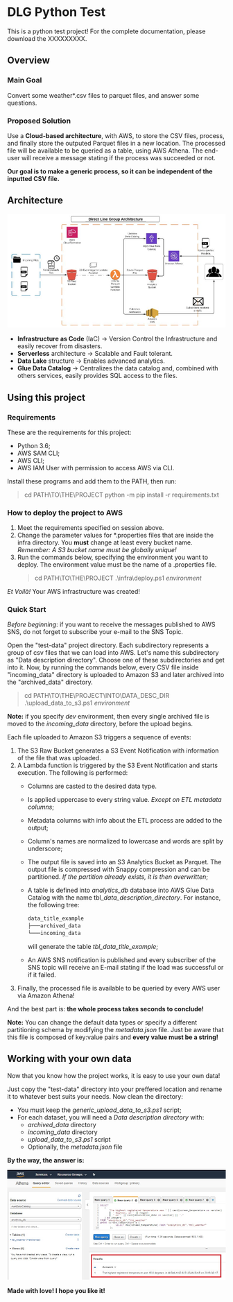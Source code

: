 # DLG Python Test

This is a python test project! For the complete documentation, please download the XXXXXXXXX.

## Overview

### Main Goal

Convert some weather*.csv files to parquet files, and answer some questions.

### Proposed Solution

Use a **Cloud-based architecture**, with AWS, to store the CSV files, process, and finally store the outputed Parquet files in a new location. The processed file will be available to be queried as a table, using AWS Athena. The end-user will receive a message stating if the process was succeeded or not.

**Our goal is to make a generic process, so it can be independent of the inputted CSV file.**

## Architecture

![Project Architecture](/docs/images/architecture.jpg)

* **Infrastructure as Code** (IaC) -> Version Control the Infrastructure and easily recover from disasters.
* **Serverless** architecture -> Scalable and Fault tolerant.
* **Data Lake** structure -> Enables advanced analytics.
* **Glue Data Catalog** -> Centralizes the data catalog and, combined with others services, easily provides SQL access to the files.

## Using this project

### Requirements

These are the requirements for this project:

* Python 3.6;
* AWS SAM CLI;
* AWS CLI;
* AWS IAM User with permission to access AWS via CLI.

Install these programs and add them to the PATH, then run:
> cd PATH\TO\THE\PROJECT
> python -m pip install -r requirements.txt

### How to deploy the project to AWS

1. Meet the requirements specified on session above.
2. Change the parameter values for *.properties files that are inside the infra directory. You **must** change at least every bucket name.  
   *Remember: A S3 bucket name must be globally unique!*
3. Run the commands below, specifying the environment you want to deploy. The environment value must be the name of a .properties file.  
   > cd PATH\TO\THE\PROJECT
   > .\infra\deploy.ps1 *environment*

*Et Voilà!* Your AWS infrastructure was created!

### Quick Start

*Before beginning*: if you want to receive the messages published to AWS SNS, do not forget to subscribe your e-mail to the SNS Topic.

Open the "test-data" project directory. Each subdirectory represents a group of csv files that we can load into AWS. Let's name this subdirectory as "Data description directory". Choose one of these subdirectories and get into it.
Now, by running the commands below, every CSV file inside "incoming_data" directory is uploaded to Amazon S3 and later archived into the "archived_data" directory.
> cd PATH\TO\THE\PROJECT\INTO\DATA_DESC_DIR
> .\upload_data_to_s3.ps1 *environment*

**Note:** if you specify *dev* environment, then every single archived file is moved to the *incoming_data* directory, before the upload begins.

Each file uploaded to Amazon S3 triggers a sequence of events:

1. The S3 Raw Bucket generates a S3 Event Notification with information of the file that was uploaded.
2. A Lambda function is triggered by the S3 Event Notification and starts execution. The following is performed:
   * Columns are casted to the desired data type.
   * Is applied uppercase to every string value. *Except on ETL metadata columns*;
   * Metadata columns with info about the ETL process are added to the output;
   * Column's names are normalized to lowercase and words are split by underscore;
   * The output file is saved into an S3 Analytics Bucket as Parquet. The output file is compressed with Snappy compression and can be partitioned. *If the partition already exists, it is then overwritten*;
   * A table is defined into *analytics_db* database into AWS Glue Data Catalog with the name tbl_*data_description_directory*. For instance, the following tree:  

        ```bash
        data_title_example
        ├───archived_data
        └───incoming_data
        ```

        will generate the table *tbl_data_title_example*;
   * An AWS SNS notification is published and every subscriber of the SNS topic will receive an E-mail stating if the load was successful or if it failed.
3. Finally, the processed file is available to be queried by every AWS user via Amazon Athena!

And the best part is: **the whole process takes seconds to conclude!**

**Note:** You can change the default data types or specify a different partitioning schema by modifying the *metadata.json* file. Just be aware that this file is composed of key:value pairs and **every value must be a string!**

## Working with your own data

Now that you know how the project works, it is easy to use your own data!

Just copy the "test-data" directory into your preffered location and rename it to whatever best suits your needs. Now clean the directory:

* You must keep the *generic_upload_data_to_s3.ps1* script;
* For each dataset, you will need a *Data description directory* with:
  * *archived_data* directory
  * *incoming_data* directory
  * *upload_data_to_s3.ps1* script
  * Optionally, the *metadata.json* file

**By the way, the answer is:**

![Answer](/docs/images/answer.jpg)

**Made with love! I hope you like it!**
